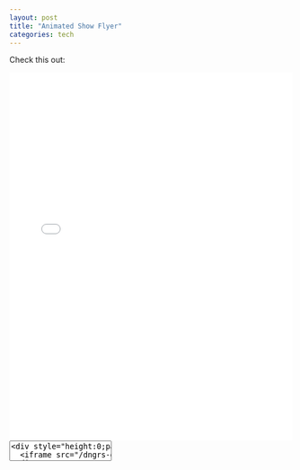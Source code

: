 ```yaml
---
layout: post
title: "Animated Show Flyer"
categories: tech
---
```


Check this out:

<div style="height:0;padding-bottom:130%;position:relative;overflow:hidden">
  <iframe src="/dngrs-grf/index.html" frameBorder="0" style="position:absolute;height:100%;left:0;top:0;width:100%">
    <p>Your browser does not support iframes.</p>
  </iframe>
</div>

<textarea style="resize:none" rows="2" onclick="this.focus();this.select()" wrap="off" readonly="readonly"><div style="height:0;padding-bottom:130%;position:relative;overflow:hidden">
  <iframe src="/dngrs-grf/index.html" frameBorder="0" style="position:absolute;height:100%;left:0;top:0;width:100%"></iframe>
</div></textarea>
